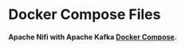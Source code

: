 # Docker Compose Files


#### Apache Nifi with Apache Kafka [Docker Compose](https://github.com/atyrnov/dockerfiles/tree/master/nifi-with-kafka).
